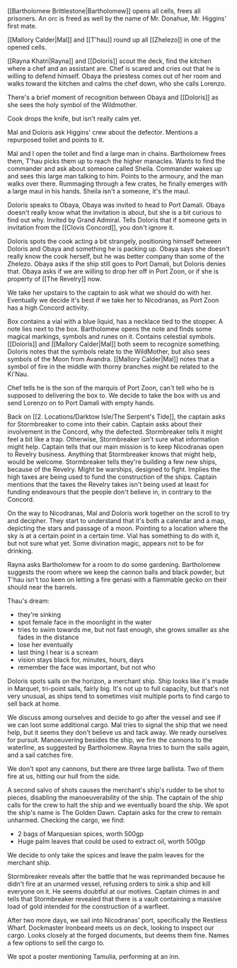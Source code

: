 [[Bartholomew Brittlestone|Bartholomew]] opens all cells, frees all prisoners. An orc is freed as well by the name of Mr. Donahue, Mr. Higgins' first mate.

[[Mallory Calder|Mal]] and [[T'hau]] round up all [[Zhelezo]] in one of the opened cells.

[[Rayna Khatri|Rayna]] and [[Doloris]] scout the deck, find the kitchen where a chef and an assistant are. Chef is scared and cries out that he is willing to defend himself. Obaya the priestess comes out of her room and walks toward the kitchen and calms the chef down, who she calls Lorenzo.

There's a brief moment of recognition between Obaya and [[Doloris]] as she sees the holy symbol of the Wildmother.

Cook drops the knife, but isn't really calm yet.

Mal and Doloris ask Higgins' crew about the defector. Mentions a repurposed toilet and points to it.

Mal and I open the toilet and find a large man in chains. Bartholomew frees them, T'hau picks them up to reach the higher manacles. Wants to find the commander and ask about someone called Sheila. Commander wakes up and sees this large man talking to him. Points to the armoury, and the man walks over there. Rummaging through a few crates, he finally emerges with a large maul in his hands. Sheila isn't a someone, it's the maul.

Doloris speaks to Obaya, Obaya was invited to head to Port Damali. Obaya doesn't really know what the invitation is about, but she is a bit curious to find out why. Invited by Grand Admiral. Tells Doloris that if someone gets in invitation from the [[Clovis Concord]], you don't ignore it.

Doloris spots the cook acting a bit strangely, positioning himself between Doloris and Obaya and something he is packing up. Obaya says she doesn't really know the cook herself, but he was better company than some of the Zhelezo. Obaya asks if the ship still goes to Port Damali, but Doloris denies that. Obaya asks if we are willing to drop her off in Port Zoon, or if she is property of [[The Revelry]] now.

We take her upstairs to the captain to ask what we should do with her. Eventually we decide it's best if we take her to Nicodranas, as Port Zoon has a high Concord activity.

Box contains a vial with a blue liquid, has a necklace tied to the stopper. A note lies next to the box. Bartholomew opens the note and finds some magical markings, symbols and runes on it. Contains celestial symbols. [[Doloris]] and [[Mallory Calder|Mal]] both seem to recognize something. Doloris notes that the symbols relate to the WildMother, but also sees symbols of the Moon from Avandra. [[Mallory Calder|Mal]] notes that a symbol of fire in the middle with thorny branches might be related to the Ki'Nau. 

Chef tells he is the son of the marquis of Port Zoon, can't tell who he is supposed to delivering the box to. We decide to take the box with us and send Lorenzo on to Port Damali with empty hands.

Back on [[2. Locations/Darktow Isle/The Serpent's Tide]], the captain asks for Stormbreaker to come into their cabin. Captain asks about their involvement in the Concord, why the defected. Stormbreaker tells it might feel a bit like a trap. Otherwise, Stormbreaker isn't sure what information might help. Captain tells that our main mission is to keep Nicodranas open to Revelry business. Anything that Stormbreaker knows that might help, would be welcome. Stormbreaker tells they're building a few new ships, because of the Revelry. Might be warships, designed to fight. Implies the high taxes are being used to fund the construction of the ships. Captain mentions that the taxes the Revelry takes isn't being used at least for funding endeavours that the people don't believe in, in contrary to the Concord.

On the way to Nicodranas, Mal and Doloris work together on the scroll to try and decipher. They start to understand that it's both a calendar and a map, depicting the stars and passage of a moon. Pointing to a location where the sky is at a certain point in a certain time. Vial has something to do with it, but not sure what yet. Some divination magic, appears not to be for drinking.

Rayna asks Bartholomew for a room to do some gardening. Bartholomew suggests the room where we keep the cannon balls and black powder, but T'hau isn't too keen on letting a fire genasi with a flammable gecko on their should near the barrels.

Thau's dream:
- they're sinking
- spot female face in the moonlight in the water
- tries to swim towards me, but not fast enough, she grows smaller as she fades in the distance
- lose her eventually
- last thing I hear is a scream
- vision stays black for, minutes, hours, days
- remember the face was important, but not who

Doloris spots sails on the horizon, a merchant ship. Ship looks like it's made in Marquet, tri-point sails, fairly big. It's not up to full capacity, but that's not very unusual, as ships tend to sometimes visit multiple ports to find cargo to sell back at home.

We discuss among ourselves and decide to go after the vessel and see if we can loot some additional cargo. Mal tries to signal the ship that we need help, but it seems they don't believe us and tack away. We ready ourselves for pursuit. Manoeuvering besides the ship, we fire the cannons to the waterline, as suggested by Bartholomew. Rayna tries to burn the sails again, and a sail catches fire.

We don't spot any cannons, but there are three large ballista. Two of them fire at us, hitting our hull from the side.

A second salvo of shots causes the merchant's ship's rudder to be shot to pieces, disabling the manoeuverability of the ship. The captain of the ship calls for the crew to halt the ship and we eventually board the ship. We spot the ship's name is The Golden Dawn. Captain asks for the crew to remain unharmed. Checking the cargo, we find:
- 2 bags of Marquesian spices, worth 500gp
- Huge palm leaves that could be used to extract oil, worth 500gp

We decide to only take the spices and leave the palm leaves for the merchant ship.

Stormbreaker reveals after the battle that he was reprimanded because he didn't fire at an unarmed vessel, refusing orders to sink a ship and kill everyone on it. He seems doubtful at our motives. Captain chimes in and tells that Stormbreaker revealed that there is a vault containing a massive load of gold intended for the construction of a warfleet.

After two more days, we sail into Nicodranas' port, specifically the Restless Wharf. Dockmaster Ironbeard meets us on deck, looking to inspect our cargo. Looks closely at the forged documents, but deems them fine. Names a few options to sell the cargo to.

We spot a poster mentioning Tamulia, performing at an inn.